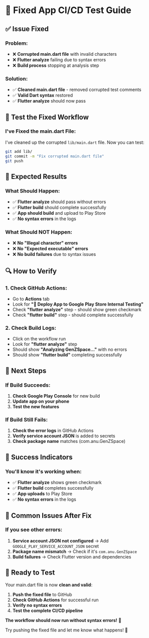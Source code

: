 # 🔧 Fixed App CI/CD Test Guide

## ✅ **Issue Fixed**

### **Problem:**
- ❌ **Corrupted main.dart file** with invalid characters
- ❌ **Flutter analyze** failing due to syntax errors
- ❌ **Build process** stopping at analysis step

### **Solution:**
- ✅ **Cleaned main.dart file** - removed corrupted test comments
- ✅ **Valid Dart syntax** restored
- ✅ **Flutter analyze** should now pass

## 🧪 **Test the Fixed Workflow**

### **I've Fixed the main.dart File:**
I've cleaned up the corrupted `lib/main.dart` file. Now you can test:

```bash
git add lib/
git commit -m "Fix corrupted main.dart file"
git push
```

## 🎯 **Expected Results**

### **What Should Happen:**
- ✅ **Flutter analyze** should pass without errors
- ✅ **Flutter build** should complete successfully
- ✅ **App should build** and upload to Play Store
- ✅ **No syntax errors** in the logs

### **What Should NOT Happen:**
- ❌ **No "Illegal character" errors**
- ❌ **No "Expected executable" errors**
- ❌ **No build failures** due to syntax issues

## 🔍 **How to Verify**

### **1. Check GitHub Actions:**
- Go to **Actions** tab
- Look for **"📱 Deploy App to Google Play Store Internal Testing"**
- Check **"flutter analyze"** step - should show green checkmark
- Check **"flutter build"** step - should complete successfully

### **2. Check Build Logs:**
- Click on the workflow run
- Look for **"flutter analyze"** step
- Should show **"Analyzing GenZSpace..."** with no errors
- Should show **"flutter build"** completing successfully

## 🚀 **Next Steps**

### **If Build Succeeds:**
1. **Check Google Play Console** for new build
2. **Update app on your phone**
3. **Test the new features**

### **If Build Still Fails:**
1. **Check the error logs** in GitHub Actions
2. **Verify service account JSON** is added to secrets
3. **Check package name** matches (com.anu.GenZSpace)

## 🎉 **Success Indicators**

### **You'll know it's working when:**
- ✅ **Flutter analyze** shows green checkmark
- ✅ **Flutter build** completes successfully
- ✅ **App uploads** to Play Store
- ✅ **No syntax errors** in the logs

## 🔧 **Common Issues After Fix**

### **If you see other errors:**
1. **Service account JSON not configured** → Add `GOOGLE_PLAY_SERVICE_ACCOUNT_JSON` secret
2. **Package name mismatch** → Check if it's `com.anu.GenZSpace`
3. **Build failures** → Check Flutter version and dependencies

## 🚀 **Ready to Test**

Your main.dart file is now **clean and valid**:

1. **Push the fixed file** to GitHub
2. **Check GitHub Actions** for successful run
3. **Verify no syntax errors**
4. **Test the complete CI/CD pipeline**

**The workflow should now run without syntax errors!** 🎯

Try pushing the fixed file and let me know what happens! 🚀
